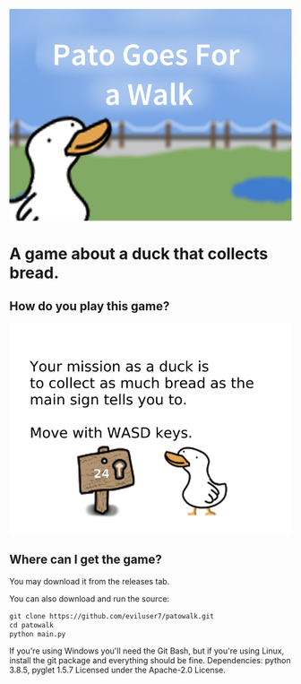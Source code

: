 ![](commercial.png)
# A game about a duck that collects bread.

## How do you play this game?
![](./resources/img/gameplay.png)

## Where can I get the game?
You may download it from the releases tab.

You can also download and run the source:
```
git clone https://github.com/eviluser7/patowalk.git
cd patowalk
python main.py
```
If you're using Windows you'll need the Git Bash, but if you're using Linux, install the git package and everything should be fine.
Dependencies: python 3.8.5, pyglet 1.5.7
Licensed under the Apache-2.0 License.
